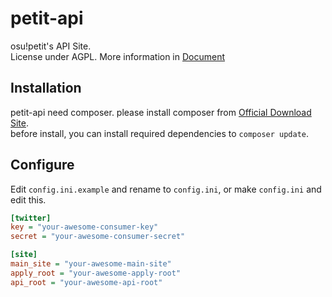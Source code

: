 # petit-api
osu!petit's API Site.  
License under AGPL. More information in [Document](LICENSE)

## Installation
petit-api need composer. please install composer from [Official Download Site](https://getcomposer.org/download/).  
before install, you can install required dependencies to `composer update`.

## Configure
Edit `config.ini.example` and rename to `config.ini`, or make `config.ini` and edit this.
```ini
[twitter]
key = "your-awesome-consumer-key"
secret = "your-awesome-consumer-secret"

[site]
main_site = "your-awesome-main-site"
apply_root = "your-awesome-apply-root"
api_root = "your-awesome-api-root"
```